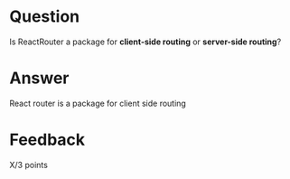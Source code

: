 # Question

Is ReactRouter a package for **client-side routing** or **server-side routing**?

# Answer

React router is a package for client side routing 

# Feedback

X/3 points